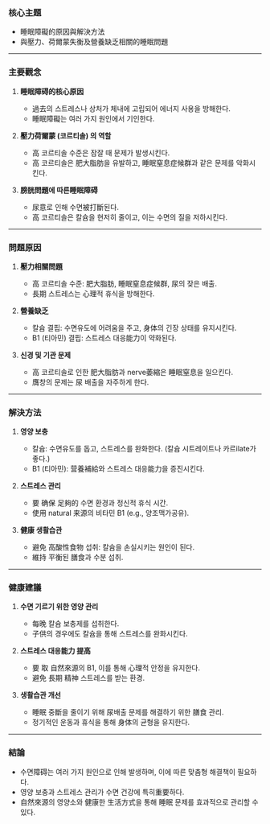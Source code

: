 ### 核心主題
- 睡眠障礙的原因與解決方法  
- 與壓力、荷爾蒙失衡及營養缺乏相關的睡眠問題  

---

### 主要觀念
1. **睡眠障碍的核心原因**  
   - 過去의 스트레스나 상처가 체내에 고립되어 에너지 사용을 방해한다.
   - 睡眠障礙는 여러 가지 원인에서 기인한다.

2. **壓力荷爾蒙 (코르티솔) 의 역할**  
   - 高 코르티솔 수준은 잠잘 때 문제가 발생시킨다.
   - 高 코르티솔은 肥大脂肪을 유발하고, 睡眠窒息症候群과 같은 문제를 악화시킨다.

3. **膀胱問題에 따른睡眠障碍**  
   - 尿意로 인해 수면被打斷된다.
   - 高 코르티솔은 칼슘을 현저히 줄이고, 이는 수면의 질을 저하시킨다.

---

### 問題原因
1. **壓力相關問題**  
   - 高 코르티솔 수준: 肥大脂肪, 睡眠窒息症候群, 尿의 잦은 배출.
   - 長期 스트레스는 心理적 휴식을 방해한다.

2. **營養缺乏**  
   - 칼슘 결핍: 수면유도에 어려움을 주고, 身体의 긴장 상태를 유지시킨다.
   - B1 (티아민) 결핍: 스트레스 대응能力이 약화된다.

3. **신경 및 기관 문제**  
   - 高 코르티솔로 인한 肥大脂肪과 nerve萎縮은 睡眠窒息을 일으킨다.
   - 膺창의 문제는 尿 배출을 자주하게 한다.

---

### 解決方法
1. **영양 보충**  
   - 칼슘: 수면유도를 돕고, 스트레스를 완화한다. (칼슘 시트레이트나 카르ilate가 좋다.)
   - B1 (티아민): 营養補給와 스트레스 대응能力을 증진시킨다.

2. **스트레스 관리**  
   - 要 确保 足夠的 수면 환경과 정신적 휴식 시간.
   - 使用 natural 来源의 비타민 B1 (e.g., 양조맥가공유).

3. **健康 생활습관**  
   - 避免 高酸性食物 섭취: 칼슘을 손실시키는 원인이 된다.
   - 維持 平衡된 膳食과 수분 섭취.

---

### 健康建議
1. **수면 기르기 위한 영양 관리**  
   - 每晚 칼슘 보충제를 섭취한다.
   - 子供의 경우에도 칼슘을 통해 스트레스를 완화시킨다.

2. **스트레스 대응能力 提高**  
   - 要 取 自然來源의 B1, 이를 통해 心理적 안정을 유지한다.
   - 避免 長期 精神 스트레스를 받는 환경.

3. **생활습관 개선**  
   - 睡眠 중斷을 줄이기 위해 尿배출 문제를 해결하기 위한 膳食 관리.
   - 정기적인 운동과 휴식을 통해 身体의 균형을 유지한다.

---

### 結論
- 수면障碍는 여러 가지 원인으로 인해 발생하며, 이에 따른 맞춤형 해결책이 필요하다.
- 영양 보충과 스트레스 관리가 수면 건강에 특히重要하다.
- 自然來源의 영양소와 健康한 生活方式을 통해 睡眠 문제를 효과적으로 관리할 수 있다.